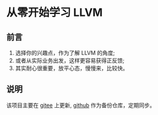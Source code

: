 # 从零开始学习 LLVM

## 前言
1. 选择你的兴趣点，作为了解 LLVM 的角度;
2. 或者从实际业务出发，这样更容易获得正反馈;
3. 其实耐心很重要，放平心态，慢慢来，比较快。

## 说明

该项目主要在 [gitee](https://gitee.com/gevico/learn-llvm) 上更新, [github](https://github.com/gevico/learn-llvm) 作为备份仓库，定期同步。
